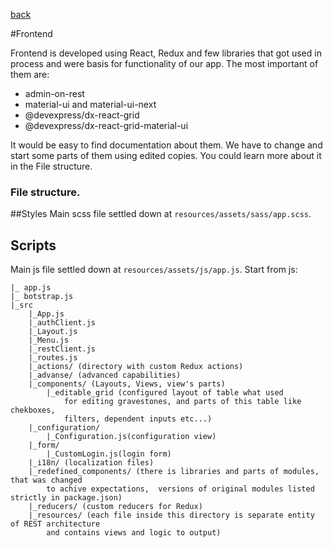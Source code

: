 [back](../readme.md)

#Frontend

Frontend is developed using React, Redux and few libraries that got used in process and were basis for functionality of our app.
The most important of them are:
 - admin-on-rest
 - material-ui and material-ui-next
 - @devexpress/dx-react-grid
 - @devexpress/dx-react-grid-material-ui
 
It would be easy to find documentation about them. We have to change and start some parts of them using edited copies. You could learn more about it in the File structure.

### File structure. 
##Styles
Main scss file settled down at
`resources/assets/sass/app.scss`.
## Scripts
Main js file settled down at
`resources/assets/js/app.js`.
Start from js:

    |_ app.js
    |_ botstrap.js
    |_src
        |_App.js
        |_authClient.js
        |_Layout.js
        |_Menu.js
        |_restClient.js
        |_routes.js
        |_actions/ (directory with custom Redux actions)
        |_advanse/ (advanced capabilities)
        |_components/ (Layouts, Views, view's parts)
            |_editable_grid (configured layout of table what used 
                for editing gravestones, and parts of this table like chekboxes, 
                filters, dependent inputs etc...)
        |_configuration/ 
            |_Configuration.js(configuration view)
        |_form/ 
            |_CustomLogin.js(login form)
        |_i18n/ (localization files)
        |_redefined_components/ (there is libraries and parts of modules, that was changed 
            to achive expectations,  versions of original modules listed strictly in package.json)
        |_reducers/ (custom reducers for Redux)
        |_resources/ (each file inside this directory is separate entity of REST architecture 
            and contains views and logic to output)